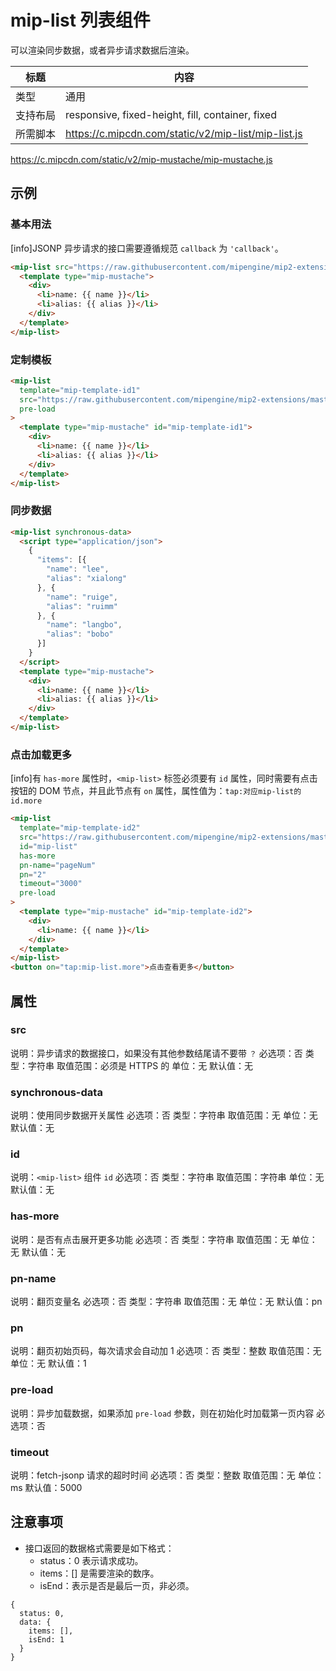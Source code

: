 # mip-list 列表组件

可以渲染同步数据，或者异步请求数据后渲染。

标题|内容
----|----
类型|通用
支持布局|responsive, fixed-height, fill, container, fixed
所需脚本|<https://c.mipcdn.com/static/v2/mip-list/mip-list.js></br>
<https://c.mipcdn.com/static/v2/mip-mustache/mip-mustache.js>

## 示例

### 基本用法

[info]JSONP 异步请求的接口需要遵循规范 `callback` 为 `'callback'`。

```html
<mip-list src="https://raw.githubusercontent.com/mipengine/mip2-extensions/master/components/mip-list/example/data.js" pre-load>
  <template type="mip-mustache">
    <div>
      <li>name: {{ name }}</li>
      <li>alias: {{ alias }}</li>
    </div>
  </template>
</mip-list>
```

### 定制模板

```html
<mip-list
  template="mip-template-id1"
  src="https://raw.githubusercontent.com/mipengine/mip2-extensions/master/components/mip-list/example/data.js"
  pre-load
>
  <template type="mip-mustache" id="mip-template-id1">
    <div>
      <li>name: {{ name }}</li>
      <li>alias: {{ alias }}</li>
    </div>
  </template>
</mip-list>
```

### 同步数据

```html
<mip-list synchronous-data>
  <script type="application/json">
    {
      "items": [{
        "name": "lee",
        "alias": "xialong"
      }, {
        "name": "ruige",
        "alias": "ruimm"
      }, {
        "name": "langbo",
        "alias": "bobo"
      }]
    }
  </script>
  <template type="mip-mustache">
    <div>
      <li>name: {{ name }}</li>
      <li>alias: {{ alias }}</li>
    </div>
  </template>
</mip-list>
```

### 点击加载更多

[info]有 `has-more` 属性时，`<mip-list>` 标签必须要有 `id` 属性，同时需要有点击按钮的 DOM 节点，并且此节点有 `on` 属性，属性值为：`tap:对应mip-list的id.more`

```html
<mip-list
  template="mip-template-id2"
  src="https://raw.githubusercontent.com/mipengine/mip2-extensions/master/components/mip-list/example/data-has-more.js"
  id="mip-list"
  has-more
  pn-name="pageNum"
  pn="2"
  timeout="3000"
  pre-load
>
  <template type="mip-mustache" id="mip-template-id2">
    <div>
      <li>name: {{ name }}</li>
    </div>
  </template>
</mip-list>
<button on="tap:mip-list.more">点击查看更多</button>
```

## 属性

### src

说明：异步请求的数据接口，如果没有其他参数结尾请不要带 `？`
必选项：否
类型：字符串
取值范围：必须是 HTTPS 的
单位：无
默认值：无

### synchronous-data

说明：使用同步数据开关属性
必选项：否
类型：字符串
取值范围：无
单位：无
默认值：无

### id

说明：`<mip-list>` 组件 `id`
必选项：否
类型：字符串
取值范围：字符串
单位：无
默认值：无

### has-more

说明：是否有点击展开更多功能
必选项：否
类型：字符串
取值范围：无
单位：无
默认值：无

### pn-name

说明：翻页变量名
必选项：否
类型：字符串
取值范围：无
单位：无
默认值：pn

### pn

说明：翻页初始页码，每次请求会自动加 1
必选项：否
类型：整数
取值范围：无
单位：无
默认值：1

### pre-load

说明：异步加载数据，如果添加 `pre-load` 参数，则在初始化时加载第一页内容
必选项：否

### timeout

说明：fetch-jsonp 请求的超时时间
必选项：否
类型：整数
取值范围：无
单位：ms
默认值：5000

## 注意事项

- 接口返回的数据格式需要是如下格式：
    - status：0 表示请求成功。
    - items：[] 是需要渲染的数序。
    - isEnd：表示是否是最后一页，非必须。

```
{
  status: 0,
  data: {
    items: [],
    isEnd: 1
  }
}
```
